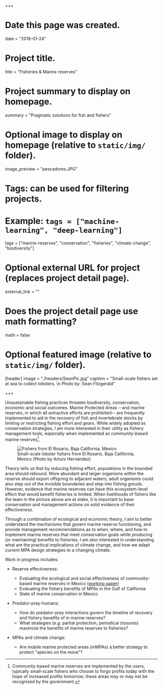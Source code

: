 +++
# Date this page was created.
date = "2018-01-24"

# Project title.
title = "Fisheries & Marine reserves"

# Project summary to display on homepage.
summary = "Pragmatic solutions for fish and fishers"

# Optional image to display on homepage (relative to `static/img/` folder).
image_preview = "pescadores.JPG"

# Tags: can be used for filtering projects.
# Example: `tags = ["machine-learning", "deep-learning"]`
tags = ["marine-reserves", "conservation", "fisheries", "climate-change", "biodiversity"]

# Optional external URL for project (replaces project detail page).
external_link = ""

# Does the project detail page use math formatting?
math = false

# Optional featured image (relative to `static/img/` folder).
[header]
image = "./headers/SeanPic.jpg"
caption = "Small-scale fishers set at sea to collect lobsters. \n Photo by: Sean Fitzgerald"

+++

Unsustainable fishing practices threaten biodiversity, conservation, economic and social outcomes. Marine Protected Areas --and marine reserves, in which all extractive efforts are prohibited-- are frequently implemented to aid in the recovery of fish and invertebrate stocks by limiting or restricting fishing effort and gears. While widely adopted as conservation strategies, I am more interested in their utility as fishery management tools, especially when implemented as *community-based* marine reserves[^cbmr].

<figure>
  <img src="../../img/lobster_fishers.jpg" alt="Fishers from El Rosario, Baja California, Mexico"/>
  <figcaption>Small-scale lobster fishers from El Rosario, Baja California, Mexico (Photo by Arturo Hernández)</figcaption>
</figure>

Theory tells us that by reducing fishing effort, populations in the bounded area should rebound. More abundant and larger organisms within the reserve should export offspring to adjacent waters; adult organisms could also step out of the invisible boundaries and step into fishing grouds. However, evidence that marine reserves can have this ecosystem-level effect that would benefit fisheries is limited. When livelihoods of fishers like the team in the picture above are at stake, it is important to base conservation and management actions on solid evidence of their effectiveness.

Through a combination of ecological and economic theory, I aim to better understand the mechanisms that govern marine reserve functioning, and provide management recommendations as to when, where, and how to implement marine reserves that meet conservation goals while producing (or maintaining) benefits to fisheries. I am also interested in understanding what are the practical implications of climate change, and how we adapt current MPA design strategies to a changing climate.

Work in progress includes:

- Reserve effectiveness:
    - Evaluating the ecological and social effectiveness of community-based marine reserves in Mexico ([working paper](https://rawgit.com/jcvdav/ReserveEffect/master/docs/paper/Villasenor-Derbez.pdf))
    - Evaluating the fishery benefits of MPAs in the Gulf of California
    - State of marine conservation in Mexico

- Predator-prey-humans:
    - How do predator-prey interactions govern the timeline of recovery and fishery benefits of in marine reserves?
    - What strategies (*e.g.* partial protection, periodical closures) maximize the benefits of marine reserves to fisheries?

- MPAs and climate change:
    - Are mobile marine protected areas (mMPAs) a better strategy to protect "species on the move"?

[^cbmr]: Community-based marine reserves are implemented by the users, typically small-scale fishers who choose to forgo profits today with the hope of increased profits tomorrow; these areas may or may not be recognized by the government.



